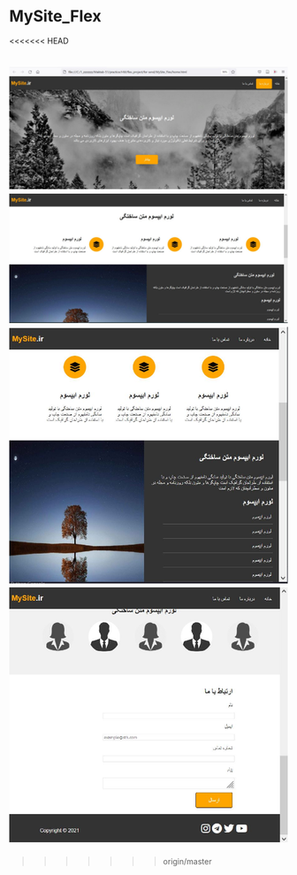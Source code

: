 # MySite_Flex
<<<<<<< HEAD

![todo app homepage](medias/1.JPG "Title Text")
![todo app homepage](medias/2.JPG "Title Text")
![todo app homepage](medias/3.JPG "Title Text")
![todo app homepage](medias/4.JPG "Title Text")
=======
>>>>>>> origin/master
